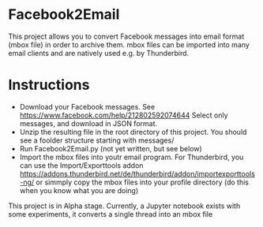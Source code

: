 Facebook2Email
==============

This project allows you to convert Facebook messages into email format (mbox file) in order to archive them. mbox files can be imported into many email clients and are natively used e.g. by Thunderbird. 

Instructions
============
* Download your Facebook messages. See https://www.facebook.com/help/212802592074644 Select only messages, and download in JSON format.
* Unzip the resulting file in the root directory of this project. You should see a foolder structure starting with messages/
* Run Facebook2Email.py (not yet written, but see below)
* Import the mbox files into youtr email program. For Thunderbird, you can use the Import/Exporttools addon https://addons.thunderbird.net/de/thunderbird/addon/importexporttools-ng/ or simmply copy the mbox files into your profile directory (do this when you know what you are doing)

This project is in Alpha stage. Currently, a Jupyter notebook exists with some experiments, it converts a single thread into an mbox file
